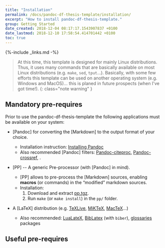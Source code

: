```yaml
---
title: "Installation"
permalink: /docs/pandoc-df-thesis-template/installation/
excerpt: "How to install pandoc-df-thesis-template."
group: Getting Started
date_created: 2018-12-04 08:17:17.1543907837 +0100
date_lastmod: 2018-12-10 17:58:54.414701442 +0100
toc: true
---
```

{%-include _links.md -%}

> At this time, this template is designed for mainly Linux distributions.
> Thus, it uses many commands that are basically available on most Linux distributions (e.g. `make`, `sed`, `tput`...).
> Basically, with some few efforts this template can be used on another operating system (e.g. Windows and MacOS)... this is planed in future prospects (when I've got time!).
{: class="note warning" }

## Mandatory pre-requires

Prior to use the pandoc-df-thesis-template the following applications must be available on your system:

- [Pandoc] for converting the [Markdown] to the output format of your choice.
  - Installation instruction: [Installing Pandoc](https://pandoc.org/installing.html)
  - Also recommended [Pandoc] filters: [Pandoc-citeproc](https://github.com/jgm/pandoc-citeproc), [Pandoc-crossref](http://lierdakil.github.io/pandoc-crossref/), .

- [PP] -- A generic Pre-processor (with [Pandoc] in mind).
  - [PP] allows to pre-process the [Markdown] sources, enabling **macros** (or commands) in the “modified” markdown sources.
  - Installation:
     1. Download and extract [pp.tgz](https://cdsoft.fr/pp/pp.tgz).
     2. Run `make` (or `make install`) in the `pp/` folder.

- A [LaTeX] distribution (e.g. [TeXLive](http://www.tug.org/texlive/), [MiKTeX](https://miktex.org/), [MacTeX](https://tug.org/mactex/)…)
   - Also recommended: [LuaLateX](http://www.luatex.org/), [BibLatex](https://github.com/plk/biblatex/) (with `biber`), [glossaries](http://www.ctan.org/pkg/glossaries/) packages
   
## Useful pre-requires
